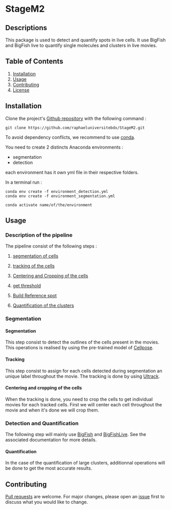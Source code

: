 # StageM2 

## Descriptions 
This package is used to detect and quantify spots in live cells. 
It use BigFish and BigFish live to quantify single molecules and clusters in live movies. 

## Table of Contents 
1. [Installation](#installation)
2. [Usage](#usage)
3. [Contributing](#contributing)
4. [License](#license)

## Installation 
Clone the project's [Github repository](https://github.com/raphaeluniversitebdx/StageM2.git) with the following command : 

```
git clone https://github.com/raphaeluniversitebdx/StageM2.git
```
To avoid dependency conflicts, we recommend to use [conda](https://docs.conda.io/projects/conda/en/latest/user-guide/tasks/manage-environments.html). 

You need to create 2 distincts Anaconda environments : 
- segmentation
- detection 

each environment has it own yml file in their respective folders. 

In a terminal run :
```
conda env create -f environment_detection.yml
conda env create -f environment_segmentation.yml

conda activate name/of/the/environment 
```

## Usage

### Description of the pipeline 
The pipeline consist of the following steps :
1. [segmentation of cells](#segmentation)
2. [tracking of the cells](#tracking)
3. [Centering and Cropping of the cells](#cropping)

4. [get threshold](#threshold)
5. [Build Reference spot](#refspot)
6. [Quantification of the clusters](#quantification)

### Segmentation
#### Segmentation
This step consist to detect the outlines of the cells present in the movies. 
This operations is realised by using the pre-trained model of [Cellpose](https://github.com/mouseland/cellpose). 

#### Tracking
This step consist to assign for each cells detected during segmentation an unique label throughout the movie. 
The tracking is done by using [Ultrack](https://github.com/royerlab/ultrack/tree/main). 

#### Centering and cropping of the cells 
When the tracking is done, you need to crop the cells to get individual movies for each tracked cells. 
First we will center each cell throughout the movie and when it's done we will crop them. 

### Detection and Quantification

The following step will mainly use [BigFish](https://github.com/fish-quant/big-fish) and [BigFishLive](https://github.com/rachel-kt/bigFishLive/tree/main). 
See the associated documentation for more details. 

#### Quantification 

In the case of the quantification of large clusters, additionnal operations will be done to get the most accurate results. 

## Contributing 

[Pull requests](https://github.com/raphaeluniversitebdx/StageM2/pulls) are welcome. For major changes, please open an [issue](https://github.com/raphaeluniversitebdx/StageM2/issues) first to discuss what you would like to change.


